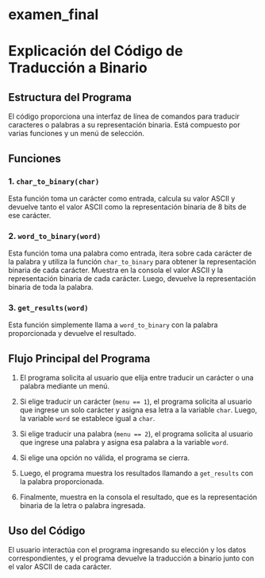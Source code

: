 # examen_final
# Explicación del Código de Traducción a Binario

## Estructura del Programa

El código proporciona una interfaz de línea de comandos para traducir caracteres o palabras a su representación binaria. Está compuesto por varias funciones y un menú de selección.

## Funciones

### 1. `char_to_binary(char)`

Esta función toma un carácter como entrada, calcula su valor ASCII y devuelve tanto el valor ASCII como la representación binaria de 8 bits de ese carácter.

### 2. `word_to_binary(word)`

Esta función toma una palabra como entrada, itera sobre cada carácter de la palabra y utiliza la función `char_to_binary` para obtener la representación binaria de cada carácter. Muestra en la consola el valor ASCII y la representación binaria de cada carácter. Luego, devuelve la representación binaria de toda la palabra.

### 3. `get_results(word)`

Esta función simplemente llama a `word_to_binary` con la palabra proporcionada y devuelve el resultado.

## Flujo Principal del Programa

1. El programa solicita al usuario que elija entre traducir un carácter o una palabra mediante un menú.

2. Si elige traducir un carácter (`menu == 1`), el programa solicita al usuario que ingrese un solo carácter y asigna esa letra a la variable `char`. Luego, la variable `word` se establece igual a `char`.

3. Si elige traducir una palabra (`menu == 2`), el programa solicita al usuario que ingrese una palabra y asigna esa palabra a la variable `word`.

4. Si elige una opción no válida, el programa se cierra.

5. Luego, el programa muestra los resultados llamando a `get_results` con la palabra proporcionada.

6. Finalmente, muestra en la consola el resultado, que es la representación binaria de la letra o palabra ingresada.

## Uso del Código

El usuario interactúa con el programa ingresando su elección y los datos correspondientes, y el programa devuelve la traducción a binario junto con el valor ASCII de cada carácter.

